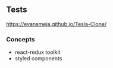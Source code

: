 ## Tests
https://evansmeja.github.io/Tesla-Clone/

### Concepts

- react-redux toolkit
- styled components
